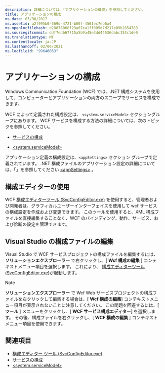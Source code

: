 ```yaml
---
description: 詳細については、「アプリケーションの構成」を参照してください。
title: アプリケーションの構成
ms.date: 03/30/2017
ms.assetid: a2f995b0-669d-4721-b00f-4561ec7eb6a4
ms.openlocfilehash: d28876068f23a67ea1ff005d7d217e09b2854783
ms.sourcegitcommit: ddf7edb67715a5b9a45e3dd44536dabc153c1de0
ms.translationtype: MT
ms.contentlocale: ja-JP
ms.lasthandoff: 02/06/2021
ms.locfileid: "99646063"
---
```

# <a name="configuring-your-application"></a>アプリケーションの構成

Windows Communication Foundation (WCF) では、.NET 構成システムを使用して、コンピューターとアプリケーションの両方のスコープでサービスを構成できます。  
  
 WCF によって定義された構成設定は、 `<system.serviceModel>` セクショングループにあります。 WCF サービスを構成する方法の詳細については、次のトピックを参照してください。  
  
- [サービスの構成](../configuring-services.md)  
  
- [\<system.serviceModel>](../../configure-apps/file-schema/wcf/system-servicemodel.md)  
  
 アプリケーション定義の構成設定は、`<appSettings>` セクション グループで定義されています。 .NET 構成ファイルのアプリケーション設定の詳細については、「」を参照してください [\<appSettings>](/previous-versions/dotnet/netframework-4.0/ms228154(v=vs.100)) 。  
  
## <a name="using-the-configuration-editor"></a>構成エディターの使用  

 WCF [構成エディターツール (SvcConfigEditor.exe)](../configuration-editor-tool-svcconfigeditor-exe.md) を使用すると、管理者および開発者は、グラフィカルユーザーインターフェイスを使用して wcf サービスの構成設定を作成および変更できます。 このツールを使用すると、XML 構成ファイルを直接編集することなく、WCF のバインディング、動作、サービス、および診断の設定を管理できます。  
  
## <a name="editing-configuration-files-in-visual-studio"></a>Visual Studio の構成ファイルの編集  

 Visual Studio で WCF サービスプロジェクトの構成ファイルを編集するには、 **ソリューションエクスプローラー** で右クリックし、[ **Wcf 構成の編集** ] コンテキストメニュー項目を選択します。 これにより、 [構成エディターツール (SvcConfigEditor.exe)](../configuration-editor-tool-svcconfigeditor-exe.md)が起動します。  
  
> [!NOTE]
> **ソリューションエクスプローラー** で Wcf Web サービスプロジェクトの構成ファイルを右クリックして編集する場合は、[ **Wcf 構成の編集**] コンテキストメニュー項目が表示されないことに注意してください。 この問題を回避するには、[ **ツール** ] メニューをクリックし、[ **WCF サービス構成エディター**] を選択します。 その後、構成ファイルを右クリックし、[ **WCF 構成の編集** ] コンテキストメニュー項目を使用できます。  
  
## <a name="see-also"></a>関連項目

- [構成エディター ツール (SvcConfigEditor.exe)](../configuration-editor-tool-svcconfigeditor-exe.md)
- [サービスの構成](../configuring-services.md)
- [\<system.serviceModel>](../../configure-apps/file-schema/wcf/system-servicemodel.md)

